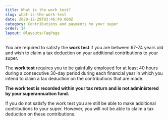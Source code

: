 ```yaml
---
title: What is the work test?
slug: what-is-the-work-test
date: 2020-12-29T03:46:49.000Z
category: Contributions and payments to your super
order: 14
layout: @layouts/FaqPage
---
```


You are required to satisfy the **work test** if you are between 67-74 years old and wish to claim a tax deduction on your additional contributions to your super.

The **work test** requires you to be gainfully employed for at least 40 hours during a consecutive 30-day period during each financial year in which you intend to claim a tax deduction on the contributions that are made.

**The work test is recorded within your tax return and is not administered by your superannuation fund.**

If you do not satisfy the work test you are still be able to make additional contributions to your super. However, you will not be able to claim a tax deduction on these contributions.
